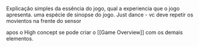 Explicação simples da essência do jogo, qual a experiencia que o jogo apresenta.
uma espécie de sinopse do jogo.
Just dance -  vc deve repetir os movientos na frente do sensor

apos o High concept se pode criar o [[Game Overview]] com os demais elementos.